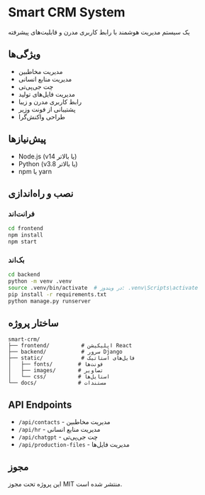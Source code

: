 # Smart CRM System

یک سیستم مدیریت هوشمند با رابط کاربری مدرن و قابلیت‌های پیشرفته

## ویژگی‌ها

- مدیریت مخاطبین
- مدیریت منابع انسانی
- چت جی‌پی‌تی
- مدیریت فایل‌های تولید
- رابط کاربری مدرن و زیبا
- پشتیبانی از فونت وزیر
- طراحی واکنش‌گرا

## پیش‌نیازها

- Node.js (v14 یا بالاتر)
- Python (v3.8 یا بالاتر)
- npm یا yarn

## نصب و راه‌اندازی

### فرانت‌اند

```bash
cd frontend
npm install
npm start
```

### بک‌اند

```bash
cd backend
python -m venv .venv
source .venv/bin/activate  # در ویندوز: .venv\Scripts\activate
pip install -r requirements.txt
python manage.py runserver
```

## ساختار پروژه

```
smart-crm/
├── frontend/          # اپلیکیشن React
├── backend/           # سرور Django
├── static/            # فایل‌های استاتیک
│   ├── fonts/        # فونت‌ها
│   ├── images/       # تصاویر
│   └── css/          # استایل‌ها
└── docs/             # مستندات
```

## API Endpoints

- `/api/contacts` - مدیریت مخاطبین
- `/api/hr` - مدیریت منابع انسانی
- `/api/chatgpt` - چت جی‌پی‌تی
- `/api/production-files` - مدیریت فایل‌ها

## مجوز

این پروژه تحت مجوز MIT منتشر شده است.